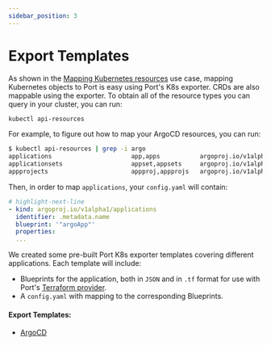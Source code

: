 ```yaml
---
sidebar_position: 3
---
```


# Export Templates

As shown in the [Mapping Kubernetes resources](../../../complete-use-cases/full-kubernetes-exporter.md) use case, mapping Kubernetes objects to Port is easy using Port's K8s exporter.
CRDs are also mappable using the exporter. To obtain all of the resource types you can query in your cluster, you can run:

```bash showLineNumbers
kubectl api-resources
```

For example, to figure out how to map your ArgoCD resources, you can run:

```bash showLineNumbers
$ kubectl api-resources | grep -i argo
applications                      app,apps           argoproj.io/v1alpha1                   true         Application
applicationsets                   appset,appsets     argoproj.io/v1alpha1                   true         ApplicationSet
appprojects                       appproj,appprojs   argoproj.io/v1alpha1                   true         AppProject
```

Then, in order to map `applications`, your `config.yaml` will contain:

```yaml
# highlight-next-line
- kind: argoproj.io/v1alpha1/applications
  identifier: .metadata.name
  blueprint: '"argoApp"'
  properties:
  ...
```

We created some pre-built Port K8s exporter templates covering different applications.
Each template will include:

- Blueprints for the application, both in `JSON` and in `.tf` format for use with Port's [Terraform provider](../../../api-providers/terraform.md).
- A `config.yaml` with mapping to the corresponding Blueprints.

#### Export Templates:

- [ArgoCD](./argocd-template.md)
